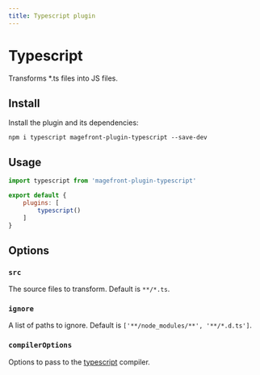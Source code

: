 ```yaml
---
title: Typescript plugin
---
```


# Typescript

Transforms *.ts files into JS files.

## Install

Install the plugin and its dependencies:

```shell
npm i typescript magefront-plugin-typescript --save-dev
```

## Usage

```js
import typescript from 'magefront-plugin-typescript'

export default {
    plugins: [
        typescript()
    ]
}
```

## Options

### `src`

The source files to transform. Default is `**/*.ts`.

### `ignore`

A list of paths to ignore. Default is `['**/node_modules/**', '**/*.d.ts']`.

### `compilerOptions`

Options to pass to the [typescript](https://www.typescriptlang.org/docs/handbook/compiler-options.html) compiler.
